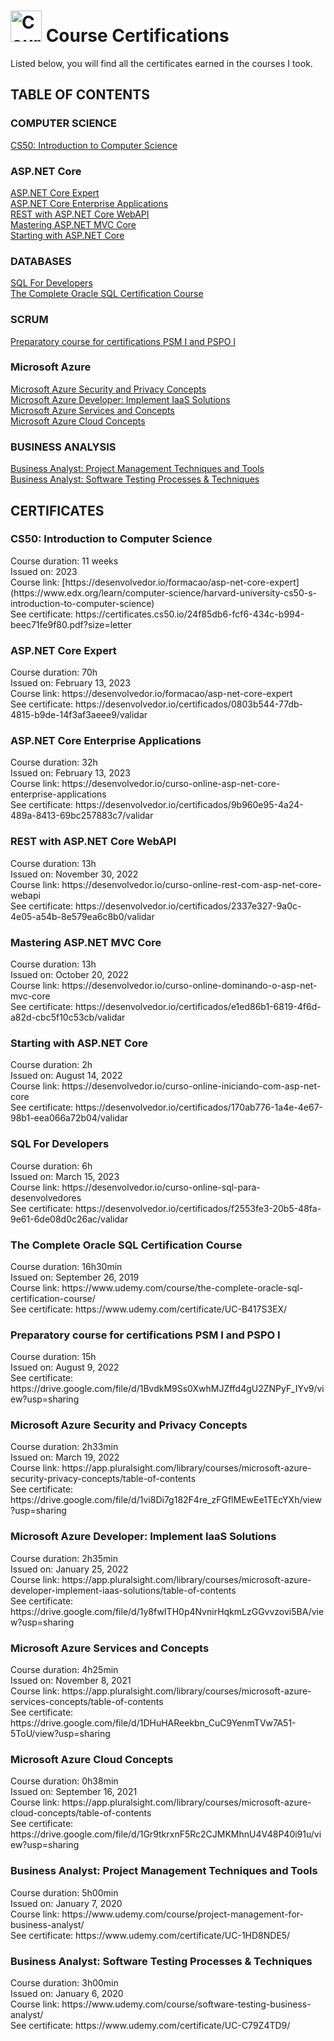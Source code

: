 <h1> <img alt="Course Certifications" height=50 src="https://user-images.githubusercontent.com/36134456/222239586-9190b295-0787-4fc8-83f1-dc62a2a71dea.png"> Course Certifications </h1>
Listed below, you will find all the certificates earned in the courses I took.


## TABLE OF CONTENTS  
### COMPUTER SCIENCE
[CS50: Introduction to Computer Science](#cs50) </br>

### ASP.NET Core
[ASP.NET Core Expert](#asp_net_core_expert) </br>
[ASP.NET Core Enterprise Applications](#asp_net_core_enterprise_applications) </br> 
[REST with ASP.NET Core WebAPI](#rest_com_asp_net_core_webapi) </br> 
[Mastering ASP.NET MVC Core](#dominando_o_asp_net_mvc_core) </br> 
[Starting with ASP.NET Core](#iniciando_com_asp_net_core) </br>

### DATABASES
[SQL For Developers](#sql_developers) </br>
[The Complete Oracle SQL Certification Course](#complete_oracle_sql_certification) </br>

### SCRUM
[Preparatory course for certifications PSM I and PSPO I](#preparatory_course_for_PSMI_and_PSPOI) </br>

### Microsoft Azure
[Microsoft Azure Security and Privacy Concepts](#microsoft_azure_security_and_privacy_concepts) </br>
[Microsoft Azure Developer: Implement IaaS Solutions](#microsoft_azure_developer_implement_IaaS_solutions) </br> 
[Microsoft Azure Services and Concepts](#microsoft_azure_services_and_concepts) </br>
[Microsoft Azure Cloud Concepts](#microsoft_azure_cloud_concepts) </br>

### BUSINESS ANALYSIS
[Business Analyst: Project Management Techniques and Tools](#ba_project_management_techniques_and_tools) </br>
[Business Analyst: Software Testing Processes & Techniques](#ba__Software_Testing_Processes_Techniques) </br>

## CERTIFICATES 
<a name="cs50">
<h3>CS50: Introduction to Computer Science</h3></a>
Course duration: 11 weeks<br>
Issued on: 2023<br>
Course link: [https://desenvolvedor.io/formacao/asp-net-core-expert](https://www.edx.org/learn/computer-science/harvard-university-cs50-s-introduction-to-computer-science) <br>
See certificate: https://certificates.cs50.io/24f85db6-fcf6-434c-b994-beec71fe9f80.pdf?size=letter <br>

<a name="asp_net_core_expert">
<h3>ASP.NET Core Expert</h3></a>
Course duration: 70h<br>
Issued on: February 13, 2023<br>
Course link: https://desenvolvedor.io/formacao/asp-net-core-expert <br>
See certificate: https://desenvolvedor.io/certificados/0803b544-77db-4815-b9de-14f3af3aeee9/validar <br>

<a name="asp_net_core_enterprise_applications">
<h3>ASP.NET Core Enterprise Applications</h3></a>
Course duration: 32h <br>
Issued on: February 13, 2023 <br>
Course link: https://desenvolvedor.io/curso-online-asp-net-core-enterprise-applications <br>
See certificate: https://desenvolvedor.io/certificados/9b960e95-4a24-489a-8413-69bc257883c7/validar <br>

<a name="rest_com_asp_net_core_webapi">
<h3>REST with ASP.NET Core WebAPI</h3></a>
Course duration: 13h <br>
Issued on: November 30, 2022 <br>
Course link: https://desenvolvedor.io/curso-online-rest-com-asp-net-core-webapi <br>
See certificate: https://desenvolvedor.io/certificados/2337e327-9a0c-4e05-a54b-8e579ea6c8b0/validar <br>

<a name="dominando_o_asp_net_mvc_core">
<h3>Mastering ASP.NET MVC Core</h3></a>
Course duration: 13h <br>
Issued on: October 20, 2022 <br>
Course link: https://desenvolvedor.io/curso-online-dominando-o-asp-net-mvc-core <br>
See certificate: https://desenvolvedor.io/certificados/e1ed86b1-6819-4f6d-a82d-cbc5f10c53cb/validar <br>

<a name="iniciando_com_asp_net_core">
<h3>Starting with ASP.NET Core</h3></a>
Course duration: 2h <br>
Issued on: August 14, 2022 <br>
Course link: https://desenvolvedor.io/curso-online-iniciando-com-asp-net-core <br>
See certificate: https://desenvolvedor.io/certificados/170ab776-1a4e-4e67-98b1-eea066a72b04/validar <br>

<a name="sql_developers">
<h3>SQL For Developers</h3></a>
Course duration: 6h <br>
Issued on: March 15, 2023 <br>
Course link: https://desenvolvedor.io/curso-online-sql-para-desenvolvedores <br>
See certificate: https://desenvolvedor.io/certificados/f2553fe3-20b5-48fa-9e61-6de08d0c26ac/validar <br>

<a name="complete_oracle_sql_certification">
<h3>The Complete Oracle SQL Certification Course</h3></a>
Course duration: 16h30min <br>
Issued on: September 26, 2019 <br>
Course link: https://www.udemy.com/course/the-complete-oracle-sql-certification-course/ <br>
See certificate: https://www.udemy.com/certificate/UC-B417S3EX/ <br>

<a name="preparatory_course_for_PSMI_and_PSPOI">
<h3>Preparatory course for certifications PSM I and PSPO I</h3></a>
Course duration: 15h <br>
Issued on: August 9, 2022 <br>
See certificate: https://drive.google.com/file/d/1BvdkM9Ss0XwhMJZffd4gU2ZNPyF_IYv9/view?usp=sharing <br>

<a name="microsoft_azure_security_and_privacy_concepts">
<h3>Microsoft Azure Security and Privacy Concepts</h3></a>
Course duration: 2h33min <br>
Issued on: March 19, 2022 <br>
Course link: https://app.pluralsight.com/library/courses/microsoft-azure-security-privacy-concepts/table-of-contents <br>
See certificate: https://drive.google.com/file/d/1vi8Di7g182F4re_zFGflMEwEe1TEcYXh/view?usp=sharing <br>

<a name="microsoft_azure_developer_implement_IaaS_solutions">
<h3>Microsoft Azure Developer: Implement IaaS Solutions</h3></a>
Course duration: 2h35min <br>
Issued on: January 25, 2022 <br>
Course link: https://app.pluralsight.com/library/courses/microsoft-azure-developer-implement-iaas-solutions/table-of-contents <br>
See certificate: https://drive.google.com/file/d/1y8fwITH0p4NvnirHqkmLzGGvvzovi5BA/view?usp=sharing <br>

<a name="microsoft_azure_services_and_concepts">
<h3>Microsoft Azure Services and Concepts</h3></a>
Course duration: 4h25min <br>
Issued on: November 8, 2021 <br>
Course link: https://app.pluralsight.com/library/courses/microsoft-azure-services-concepts/table-of-contents <br>
See certificate: https://drive.google.com/file/d/1DHuHAReekbn_CuC9YenmTVw7A51-5ToU/view?usp=sharing <br>

<a name="microsoft_azure_cloud_concepts">
<h3>Microsoft Azure Cloud Concepts</h3></a>
Course duration: 0h38min <br>
Issued on: September 16, 2021 <br>
Course link: https://app.pluralsight.com/library/courses/microsoft-azure-cloud-concepts/table-of-contents <br>
See certificate: https://drive.google.com/file/d/1Gr9tkrxnF5Rc2CJMKMhnU4V48P40i91u/view?usp=sharing <br>

<a name="ba_project_management_techniques_and_tools">
<h3>Business Analyst: Project Management Techniques and Tools</h3></a>
Course duration: 5h00min <br>
Issued on: January 7, 2020 <br>
Course link: https://www.udemy.com/course/project-management-for-business-analyst/ <br>
See certificate: https://www.udemy.com/certificate/UC-1HD8NDE5/ <br>

<a name="ba__Software_Testing_Processes_Techniques">
<h3>Business Analyst: Software Testing Processes & Techniques</h3></a>
Course duration: 3h00min <br>
Issued on: January 6, 2020 <br>
Course link: https://www.udemy.com/course/software-testing-business-analyst/ <br>
See certificate: https://www.udemy.com/certificate/UC-C79Z4TD9/ <br>

